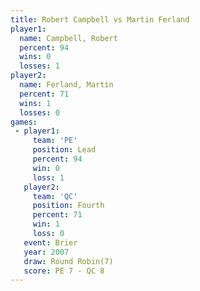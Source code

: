 ```yaml
---
title: Robert Campbell vs Martin Ferland
player1:                
  name: Campbell, Robert
  percent: 94           
  wins: 0               
  losses: 1             
player2:                
  name: Ferland, Martin 
  percent: 71           
  wins: 1               
  losses: 0             
games:
 - player1:        
     team: 'PE'    
     position: Lead
     percent: 94   
     win: 0        
     loss: 1       
   player2:          
     team: 'QC'      
     position: Fourth
     percent: 71     
     win: 1          
     loss: 0         
   event: Brier        
   year: 2007          
   draw: Round Robin(7)
   score: PE 7 - QC 8  
---
```

